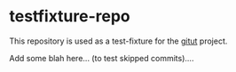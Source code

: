 testfixture-repo
================

This repository is used as a test-fixture for the [gitut](http://github.com/ToJans/gitut) project.

Add some blah here... (to test skipped commits)....
